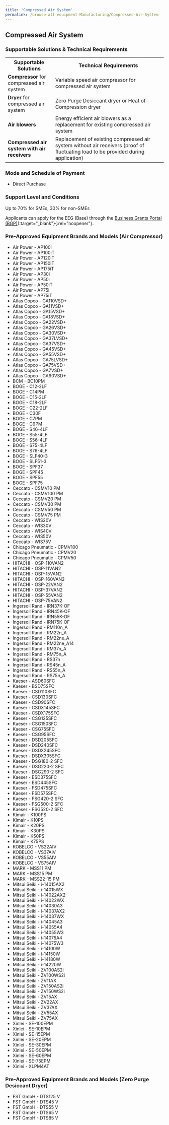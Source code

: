 ```yaml
---
title: 'Compressed Air System'
permalink: /browse-all-equipment-Manufacturing/Compressed-Air-System
---
```


## Compressed Air System

### Supportable Solutions & Technical Requirements

<table>
<tr>
    <th width="30%"><b>Supportable Solutions</b></th>
    <th width="auto"><b>Technical Requirements</b></th>
</tr>
<tr>
    <td><b>Compressor</b> for compressed air system</td>
    <td>Variable speed air compressor for compressed air system</td>
</tr>
<tr>
    <td><b>Dryer</b> for compressed air system</td>
    <td>Zero Purge Desiccant dryer or Heat of Compression dryer</td>
</tr>
<tr>
    <td><b>Air blowers</b></td>
    <td>Energy efficient air blowers as a replacement for existing compressed air system</td>
</tr>
<tr>
    <td><b>Compressed air system with air receivers</b></td>
    <td>Replacement of existing compressed air system without air receivers (proof of fluctuating load to be provided during application)</td>
</tr>
</table>

### Mode and Schedule of Payment 

- Direct Purchase

### Support Level and Conditions

Up to 70% for SMEs, 30% for non-SMEs

Applicants can apply for the EEG (Base) through the [Business Grants Portal (BGP)](http://www.businessgrants.gov.sg/){:target="_blank"}{:rel="noopener"}.

### Pre-Approved Equipment Brands and Models (Air Compressor)

- Air Power - AP100i
- Air Power - AP100iT
- Air Power - AP120iT
- Air Power - AP150iT
- Air Power - AP175iT
- Air Power - AP30i
- Air Power - AP50i
- Air Power - AP50iT
- Air Power - AP75i
- Air Power - AP75iT
- Atlas Copco - GA110VSD+
- Atlas Copco - GA11VSD+
- Atlas Copco - GA15VSD+
- Atlas Copco - GA18VSD+
- Atlas Copco - GA22VSD+
- Atlas Copco - GA26VSD+
- Atlas Copco - GA30VSD+
- Atlas Copco - GA37LVSD+
- Atlas Copco - GA37VSD+
- Atlas Copco - GA45VSD+
- Atlas Copco - GA55VSD+
- Atlas Copco - GA75LVSD+
- Atlas Copco - GA75VSD+
- Atlas Copco - GA7VSD+
- Atlas Copco - GA90VSD+
- BCM - BC10PM
- BOGE - C12-2LF
- BOGE - C14PM
- BOGE - C15-2LF
- BOGE - C18-2LF
- BOGE - C22-2LF
- BOGE - C30F
- BOGE - C7PM
- BOGE - C9PM
- BOGE - S46-4LF
- BOGE - S55-4LF
- BOGE - S56-4LF
- BOGE - S75-4LF
- BOGE - S76-4LF
- BOGE - SLF40-3
- BOGE - SLF51-3
- BOGE - SPF37
- BOGE - SPF45
- BOGE - SPF55
- BOGE - SPF75
- Ceccato - CSMV10 PM
- Ceccato - CSMV100 PM
- Ceccato - CSMV20 PM
- Ceccato - CSMV30 PM
- Ceccato - CSMV50 PM
- Ceccato - CSMV75 PM
- Ceccato - WIS20V
- Ceccato - WIS30V
- Ceccato - WIS40V
- Ceccato - WIS50V
- Ceccato - WIS75V
- Chicago Pneumatic - CPMV100
- Chicago Pneumatic - CPMV20
- Chicago Pneumatic - CPMV50
- HITACHI - OSP-110VAN2
- HITACHI - OSP-11VAN2
- HITACHI - OSP-15VAN2
- HITACHI - OSP-160VAN2
- HITACHI - OSP-22VAN2
- HITACHI - OSP-37VAN2
- HITACHI - OSP-55VAN2
- HITACHI - OSP-75VAN2
- Ingersoll Rand - IRN37K-OF
- Ingersoll Rand - IRN45K-OF
- Ingersoll Rand - IRN55K-OF
- Ingersoll Rand - IRN75K-OF
- Ingersoll Rand - RM110n_A
- Ingersoll Rand - RM22n_A
- Ingersoll Rand - RM22ne_A
- Ingersoll Rand - RM22ne_A14
- Ingersoll Rand - RM37n_A
- Ingersoll Rand - RM75n_A
- Ingersoll Rand - RS37n
- Ingersoll Rand - RS45n_A
- Ingersoll Rand - RS55n_A
- Ingersoll Rand - RS75n_A
- Kaeser - ASD60SFC
- Kaeser - BSD75SFC
- Kaeser - CSD110SFC
- Kaeser - CSD130SFC
- Kaeser - CSD90SFC
- Kaeser - CSDX145SFC
- Kaeser - CSDX175SFC
- Kaeser - CSG125SFC
- Kaeser - CSG150SFC
- Kaeser - CSG75SFC
- Kaeser - CSG95SFC
- Kaeser - DSD205SFC
- Kaeser - DSD240SFC
- Kaeser - DSDX245SFC
- Kaeser - DSDX305SFC
- Kaeser - DSG180-2 SFC
- Kaeser - DSG220-2 SFC
- Kaeser - DSG290-2 SFC
- Kaeser - ESD375SFC
- Kaeser - ESD445SFC
- Kaeser - FSD475SFC
- Kaeser - FSD575SFC
- Kaeser - FSG420-2 SFC
- Kaeser - FSG500-2 SFC
- Kaeser - FSG520-2 SFC
- Kimair - K100PS
- Kimair - K10PS
- Kimair - K20PS
- Kimair - K30PS
- Kimair - K50PS
- Kimair - K75PS
- KOBELCO - VS22AIV
- KOBELCO - VS37AIV
- KOBELCO - VS55AIV
- KOBELCO - VS75AIV
- MARK - MSS11 PM
- MARK - MSS15 PM
- MARK - MSS22-15 PM
- Mitsui Seiki - i-14015AX2
- Mitsui Seiki - i-14015WX
- Mitsui Seiki - i-14022AX2
- Mitsui Seiki - i-14022WX
- Mitsui Seiki - i-14030A3
- Mitsui Seiki - i-14037AX2
- Mitsui Seiki - i-14037WX
- Mitsui Seiki - i-14045A3
- Mitsui Seiki - i-14055A4
- Mitsui Seiki - i-14055W3
- Mitsui Seiki - i-14075A4
- Mitsui Seiki - i-14075W3
- Mitsui Seiki - i-14100W
- Mitsui Seiki - i-14150W
- Mitsui Seiki - i-14180W
- Mitsui Seiki - i-14220W
- Mitsui Seiki - ZV100AS2i
- Mitsui Seiki - ZV100WS2i
- Mitsui Seiki - ZV11AX
- Mitsui Seiki - ZV150AS2i
- Mitsui Seiki - ZV150WS2i
- Mitsui Seiki - ZV15AX
- Mitsui Seiki - ZV22AX
- Mitsui Seiki - ZV37AX
- Mitsui Seiki - ZV55AX
- Mitsui Seiki - ZV75AX
- Xinlei - SE-100EPM
- Xinlei - SE-10EPM
- Xinlei - SE-15EPM
- Xinlei - SE-20EPM
- Xinlei - SE-30EPM
- Xinlei - SE-50EPM
- Xinlei - SE-60EPM
- Xinlei - SE-75EPM
- Xinlei - XLPM4AT

### Pre-Approved Equipment Brands and Models (Zero Purge Desiccant Dryer)

- FST GmbH - DTS125 V
- FST GmbH - DTS45 V
- FST GmbH - DTS55 V
- FST GmbH - DTS65 V
- FST GmbH - DTS85 V